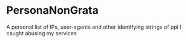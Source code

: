 # PersonaNonGrata
A personal list of IPs, user-agents and other identifying strings of ppl I caught abusing my services 
